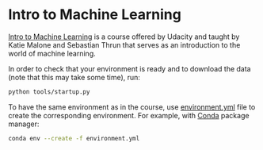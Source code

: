 # Intro to Machine Learning

[Intro to Machine Learning](https://www.udacity.com/course/intro-to-machine-learning--ud120) is a course offered by Udacity and taught by Katie Malone and Sebastian Thrun that serves as an introduction to the world of machine learning.

In order to check that your environment is ready and to download the data (note that this may take some time), run:

```bash
python tools/startup.py
```

To have the same environment as in the course, use [environment.yml](environment.yml) file to create the corresponding environment. For example, with [Conda](https://conda.io/docs/intro.html) package manager:

```bash
conda env --create -f environment.yml
```